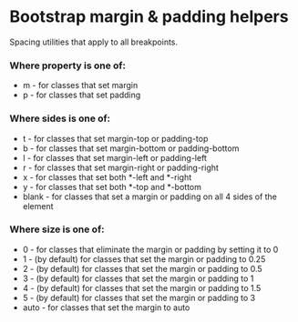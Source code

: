 # Bootstrap margin & padding helpers
Spacing utilities that apply to all breakpoints.

### Where property is one of:

* m - for classes that set margin
* p - for classes that set padding

### Where sides is one of:

* t - for classes that set margin-top or padding-top
* b - for classes that set margin-bottom or padding-bottom
* l - for classes that set margin-left or padding-left
* r - for classes that set margin-right or padding-right
* x - for classes that set both *-left and *-right
* y - for classes that set both *-top and *-bottom
* blank - for classes that set a margin or padding on all 4 sides of the element

### Where size is one of:

* 0 - for classes that eliminate the margin or padding by setting it to 0
* 1 - (by default) for classes that set the margin or padding to 0.25
* 2 - (by default) for classes that set the margin or padding to 0.5
* 3 - (by default) for classes that set the margin or padding to 1
* 4 - (by default) for classes that set the margin or padding to 1.5
* 5 - (by default) for classes that set the margin or padding to 3
* auto - for classes that set the margin to auto

